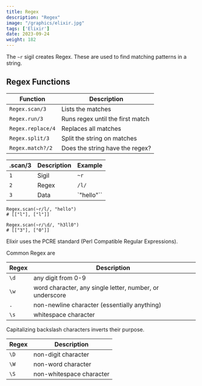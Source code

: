 ```yaml
---
title: Regex
description: "Regex" 
image: "/graphics/elixir.jpg"
tags: ['Elixir']
date: 2023-09-24
weight: 182
---
```



The `~r` sigil creates Regex. These are used to find matching patterns in a string. 

## Regex Functions

Function | Description
--- | ---
`Regex.scan/3` | Lists the matches
`Regex.run/3` | Runs regex until the first match
`Regex.replace/4` | Replaces all matches
`Regex.split/3` | Split the string on matches
`Regex.match?/2` | Does the string have the regex?


.scan/3 | Description | Example 
--- | --- | ---
`1` | Sigil | `~r`
`2` | Regex | `/l/`
`3` | Data | `"hello"``


```
Regex.scan(~r/l/, "hello")
# [["l"], ["l"]]

Regex.scan(~r/\d/, "h3ll0")
# [["3"], ["0"]]
```


Elixir uses the PCRE standard (Perl Compatible Regular Expressions).

Common Regex are

Regex | Description
--- | ---
`\d` | any digit from 0-9
`\w` | word character, any single letter, number, or underscore
`.` | non-newline character (essentially anything)
`\s` | whitespace character

Capitalizing backslash characters inverts their purpose.


Regex | Description
--- | ---
`\D` | non-digit character
`\W` | non-word character
`\S` | non-whitespace character


<!-- Regex.scan(~r/./, "abcd\n123")
\s matches whitespaces " ".

Regex.scan(~r/\s/, "a b c")
By combining these symbols, we can create more complex matches. For example, we can match on a phone number in the format 999-999-9999.

Regex.scan(~r/\d\d\d-\d\d\d-\d\d\d\d/, "111-111-1111 222-222-2222 123-123-1234")
Frequency
In addition to matching character patterns, we can match frequency using the following symbols.

* 0 or more times.
+ one or more times.
? zero or one time.
{} specify the number of times
We can find a match which repeats zero or more times with *.

* uses the previous regular expression, so 1* will match on all strings that contain 1 zero or more times. Similarly, A* would match all strings containing zero or more As.

Regex.scan(~r/1*/, "1121")
+ will match on strings that match one or more of the previous regular expressions.

Regex.scan(~r/1+/, "11211")
? functions like a conditional match, where the match may or may not exist. For example, we could match a and ab with ab?.

Regex.scan(~r/ab?/, "a ab")
{} allows us to specify a specific range of matches. {3} is exactly three matches. {3,} is three or more matches. {3,4} is between three and four matches.

For example, we could use this to create an alternative regular expression for phone numbers.

Regex.scan(~r/\d{3}-\d{3}-\d{4}/, "111-111-1111")
Or match on all digits between 3 and 4 characters.

Regex.scan(~r/\d{3,4}/, "111-111-1111")
Conditions And Ranges
We can also match on ranges of characters or use special conditions.

Use [1-9] to match a range of digits or letters.

Regex.scan(~r/[1-4]/, "1234567")
Regex.scan(~r/[a-c]/, "abcd")
| match on one pattern or another.
Regex.scan(~r/a|2/, "abc123")
[^a] match on characters other than the one provided
Regex.scan(~r/[^a]/, "abc123")
Regex Module
The Regex module provides functions for processing strings using regular expressions.

run/3 Runs the regular expression against the given string until the first match.
scan/3 Scans the string for all matches.
replace/4 Replaces all matches.
split/3 Split the string on matches.
match?/2 Return a boolean if the string contains the regular expression.
Regex.run/3 will run through a regular expression until the first match.

Regex.run(~r/\d/, "aa1234")
As we've already seen, Regex.scan/3 runs through a regular expression finding all matches.

Regex.scan(~r/\d/, "aa1234")
Regex.replace/4 replaces matches with a given string.

Regex.replace(~r/Peter Parker/, "Peter Parker is spiderman", "--secret--")
Regex.replace/3 can also accept an anonymous function to use the matched value to determine how to replace it.

Regex.replace(~r/\d/, "12345", fn each ->
  "#{String.to_integer(each) + 1}"
end)
Regex.split/3 splits a string on all matches the same way that String.split/3 will split a string by a specific value.

String.split("one,two,three", ",")
Regex.split(~r/\d/, "one1two2three")
Regex.match/2 checks if a string contains any match of the regular expression.

Regex.match?(~r/\d/, "hello")
Regex.match?(~r/\d/, "h3ll0")
The String module provides some functions for regular expressions.

replace/3
match?/2
split?/3
These functions are the same as the Regex module, except they take the string as the first argument to make it easier to pipe functions together.

"1234"
|> String.replace(~r/\d/, fn each -> "#{String.to_integer(each) + 1}" end)
|> String.replace(~r/\d/, fn each -> each <> " " end)
Capture Groups
You can build capture groups with (). Capture groups allow you to treat multiple characters as a single unit.

Matching on a capture group may feel unintuitive. For example, using a(b) instead of ab returns multiple matches rather than a single match.

Regex.run(~r/ab/, "ab")
Regex.run(~r/a(b)/, "ab")
Capture groups match separately in regular expressions. So first, we capture ab. Then we capture (b). Notice that if we create another capture group, we also return values that match that group. So (a)(b) matches on ab, then a, then b.

Regex.run(~r/(a)(b)/, "ab")
This could be useful if you wanted to use a specific part of the regular expression when replacing it. For example, let's obfuscate phone numbers so that 111-111-1111 becomes XXX-111-1111.

We can separate the match into multiple capture groups.

Regex.run(~r/\d{3}-(\d{3}-\d{4})/, "111-111-1111")
Now we can use these capture groups in Regex.replace/3.

Regex.replace(~r/\d{3}-(\d{3}-\d{4})/, "111-111-1111", fn full_match, capture_group ->
  IO.inspect(full_match, label: "match")
  IO.inspect(capture_group, label: "capture group")
  "XXX-" <> capture_group
end)
Regular expressions handle an arbitrary number of capture groups. For example, let's obfuscate the phone number 111-111-1111 into 111-XXX-1111.

Regex.replace(~r/(\d{3}-)\d{3}(-\d{4})/, "111-111-1111", fn match, group1, group2 ->
  IO.inspect(match, label: "match")
  IO.inspect(group1, label: "group1")
  IO.inspect(group2, label: "group2")
  group1 <> "XXX" <> group2
end) -->